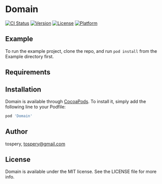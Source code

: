 # Domain

[![CI Status](https://img.shields.io/travis/tospery/Domain.svg?style=flat)](https://travis-ci.org/tospery/Domain)
[![Version](https://img.shields.io/cocoapods/v/Domain.svg?style=flat)](https://cocoapods.org/pods/Domain)
[![License](https://img.shields.io/cocoapods/l/Domain.svg?style=flat)](https://cocoapods.org/pods/Domain)
[![Platform](https://img.shields.io/cocoapods/p/Domain.svg?style=flat)](https://cocoapods.org/pods/Domain)

## Example

To run the example project, clone the repo, and run `pod install` from the Example directory first.

## Requirements

## Installation

Domain is available through [CocoaPods](https://cocoapods.org). To install
it, simply add the following line to your Podfile:

```ruby
pod 'Domain'
```

## Author

tospery, tospery@gmail.com

## License

Domain is available under the MIT license. See the LICENSE file for more info.
